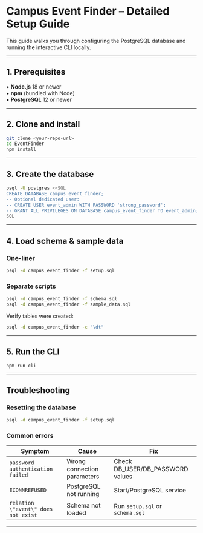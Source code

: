 # Campus Event Finder – Detailed Setup Guide

This guide walks you through configuring the PostgreSQL database and running the interactive CLI locally.

---

## 1. Prerequisites

• **Node.js** 18 or newer  
• **npm** (bundled with Node)  
• **PostgreSQL** 12 or newer

---

## 2. Clone and install

```bash
git clone <your-repo-url>
cd EventFinder
npm install
```

---

## 3. Create the database

```bash
psql -U postgres <<SQL
CREATE DATABASE campus_event_finder;
-- Optional dedicated user:
-- CREATE USER event_admin WITH PASSWORD 'strong_password';
-- GRANT ALL PRIVILEGES ON DATABASE campus_event_finder TO event_admin;
SQL
```

---

## 4. Load schema & sample data

### One-liner

```bash
psql -d campus_event_finder -f setup.sql
```

### Separate scripts

```bash
psql -d campus_event_finder -f schema.sql
psql -d campus_event_finder -f sample_data.sql
```

Verify tables were created:

```bash
psql -d campus_event_finder -c "\dt"
```

---


## 5. Run the CLI

```bash
npm run cli
```

---

## Troubleshooting

### Resetting the database

```bash
psql -d campus_event_finder -f setup.sql
```

### Common errors

| Symptom | Cause | Fix |
|---------|-------|-----|
| `password authentication failed` | Wrong connection parameters | Check DB_USER/DB_PASSWORD values |
| `ECONNREFUSED` | PostgreSQL not running | Start/PostgreSQL service |
| `relation \"event\" does not exist` | Schema not loaded | Run `setup.sql` or `schema.sql` |

---